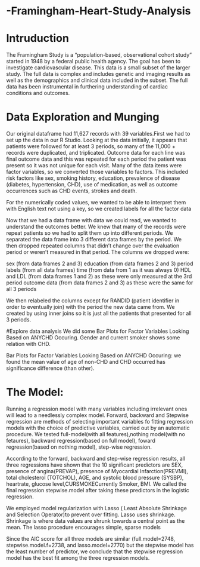 # -Framingham-Heart-Study-Analysis

# Intruduction

The Framingham Study is a “population-based, observational cohort study” started in 1948 by a federal public health agency. The goal has been to investigate cardiovascular disease. This data is a small subset of the larger study. The full data is complex and includes genetic and imaging results as well as the demographics and clinical data included in the subset. The full data has been instrumental in furthering understanding of cardiac conditions and outcomes.

# Data Exploration and Munging

Our original dataframe had 11,627 records with 39 variables.First we had to set up the data in our R Studio.
Looking at the data initially, it appears that patients were followed for at least 3 periods, so many of the 11,000 + records were duplicated, and triplicated. Outcome data for each line was final outcome data and this was repeated for each period the patient was present so it was not unique for each visit.
Many of the data items were factor variables, so we converted those variables to factors. This included risk factors like sex, smoking history, education, prevalence of disease (diabetes, hypertension, CHD), use of medication, as well as outcome occurrences such as CHD events, strokes and death.


For the numerically coded values, we wanted to be able to interpret them with English text not using a key, so we created labels for all the factor data

Now that we had a data frame with data we could read, we wanted to understand the outcomes better. We knew that many of the records were repeat patients so we had to split them up into different periods. We separated the data frame into 3 different data frames by the period. We then dropped repeated columns that didn’t change over the evaluation period or weren’t measured in that period. The columns we dropped were:

sex (from data frames 2 and 3)
education (from data frames 2 and 3)
period labels (from all data frames)
time (from data from 1 as it was always 0)
HDL and LDL (from data frames 1 and 2) as these were only measured at the 3rd period
outcome data (from data frames 2 and 3) as these were the same for all 3 periods

We then relabeled the columns except for RANDID (patient identifier in order to eventually join) with the period the new data came from.
We created by using inner joins so it is just all the patients that presented for all 3 periods.

#Explore data analysis
We did some Bar Plots for Factor Variables Looking Based on ANYCHD Occuring.
Gender and current smoker shows some relation with CHD. 

Bar Plots for Factor Variables Looking Based on ANYCHD Occuring: 
we found the mean value of age of non-CHD and CHD occurred has significance difference (than other).

# The Model:
Running a regression model with many variables including irrelevant ones will lead to a needlessly complex model. Forward, backward and Stepwise regression are methods of selecting important variables fo fitting regression models with the choice of predictive variables, carried out by an automatic procedure.
We tested full-model(with all features),nothing model(with no fetaures), backward regression(based on full model), foward regression(based on nothing model), step-wise regression.

According to the forward, backward and step-wise regression results, all three regressions have shown that the 10 significant predictors are SEX, presence of angina(PREVAP), presence of Myocardial Infarction(PREVMI), total cholesterol (TOTCHOL), AGE, and systolic blood pressure (SYSBP), heartrate, glucose level,CURSMOKECurrently Smoker, BMI. We called the final regression stepwise.model after taking these predictors in the logistic regression.

We employed model regularization with Lasso ( Least Absolute Shrinkage and Selection Operator)to prevent over fitting. Lasso uses shrinkage. Shrinkage is where data values are shrunk towards a central point as the mean. The lasso procedure encourages simple, sparse models

Since the AIC score for all three models are similar (full.model=2748, stepwise.model.f=2738, and lasso.model=2770) but the stepwise model has the least number of predictor, we conclude that the stepwise regression model has the best fit among the three regression models.





